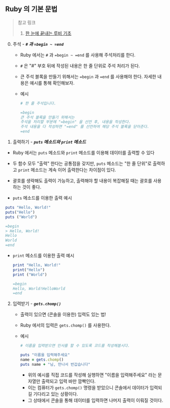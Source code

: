 ## Ruby 의 기본 문법



>참고 링크
>
>1. [한 눈에 끝내는  루비 기초](https://edu.goorm.io/learn/lecture/2011/%ED%95%9C-%EB%88%88%EC%97%90-%EB%81%9D%EB%82%B4%EB%8A%94-%EB%A3%A8%EB%B9%84-%EA%B8%B0%EC%B4%88)



0. 주석 -  ***`#` 과 `=begin ~ =end`***

   * Ruby 에서는 `#` 과 `=begin ~ =end` 를 사용해 주석처리를 한다.

   * `#` 은 "#" 부호  뒤에 작성된 내용은 한 줄 단위로 주석 처리가 된다.

   * 큰 주석 블록을 만들기 위해서는 `=begin` 과 `=end` 를 사용해야 한다. 자세한 내용은 예시를 통해  확인해보자.

   * 예시

     ```ruby
     # 한 줄 주석입니다.
     
     =begin
     큰 주석 블록을 만들기 위해서는
     주석을 처리할 부분에 "=begin" 을 선언 후, 내용을 작성한다.
     주석 내용을 다 작성하면 "=end" 를 선언하여 해당 주석 블록을 닫아준다.
     =end
     ```

   

1. 출력하기 - ***`puts` 메소드와 `print` 메소드***

* Ruby 에서는 `puts` 메소드와 `print` 메소드를 이용해 데이터를 출력할 수 있다

* 두 함수 모두 "출력" 한다는 공통점을 갖지만, `puts` 메소드는 "한 줄  단위"로 출력하고 `print` 메소드는 계속 이어 출력한다는 차이점이 있다.

* 괄호를 생략해도 출력이 가능하고, 출력해야 할 내용이 복잡해질 때는  괄호를  사용하는 것이 좋다.

*  `puts` 메소드를 이용한 출력 예시

  ``` ruby
  puts "Hello, World!"
  puts("Hello")
  puts ("World")
  
  =begin
  > Hello, World!
  Hello
  World
  =end
  ```

* `print` 메소드를 이용한 출력 예시

  ```ruby
  print "Hello, World!"
  print("Hello")
  print ("World")
  
  =begin
  Hello, World!HelloWorld
  =end
  ```

  

2. 입력받기 - ***`gets.chomp()`***

   * 출력이 있으면 (콘솔을 이용한) 입력도 있는 법!

   * Ruby 에서의 입력은 `gets.chomp()` 를 사용한다.

   * 예시

     ```ruby
     # 이름을 입력받으면 인사를 할 수 있도록 코드를 작성해봅시다.
     
     puts "이름을 입력해주세요"
     name = gets.chomp()
     puts name + "님, 만나서 반갑습니다"
     ```

     * 위의 예시를 직접 코드를 작성해 실행하면 "이름을 입력해주세요" 라는 문자열만 출력되고 입력 바만 깜빡인다.
     * 이는 컴퓨터가 `gets.chomp()` 명령을 받았으니 콘솔에서 데이터가 입력되길 기다리고 있는 상황이다.
     * 그 상태에서  콘솔을 통해 데이터를 입력하면 나머지 출력이 이뤄질 것이다.